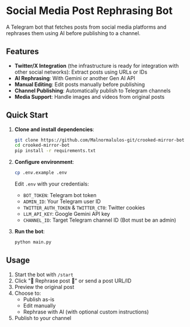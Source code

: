 # Social Media Post Rephrasing Bot

A Telegram bot that fetches posts from social media platforms and rephrases them using AI before publishing to a channel.

## Features

- **Twitter/X Integration** (the infrastructure is ready for integration with other social networks): Extract posts using URLs or IDs
- **AI Rephrasing**: With Gemini or another Gen AI API
- **Manual Editing**: Edit posts manually before publishing
- **Channel Publishing**: Automatically publish to Telegram channels
- **Media Support**: Handle images and videos from original posts

## Quick Start

1. **Clone and install dependencies**:
   ```bash
   git clone https://github.com/Malnormalulos-git/crooked-mirror-bot
   cd crooked-mirror-bot
   pip install -r requirements.txt
   ```

2. **Configure environment**:
   ```bash
   cp .env.example .env
   ```
   Edit `.env` with your credentials:
   - `BOT_TOKEN`: Telegram bot token
   - `ADMIN_ID`: Your Telegram user ID
   - `TWITTER_AUTH_TOKEN` & `TWITTER_CT0`: Twitter cookies
   - `LLM_API_KEY`: Google Gemini API key
   - `CHANNEL_ID`: Target Telegram channel ID (Bot must be an admin)

3. **Run the bot**:
   ```bash
   python main.py
   ```

## Usage

1. Start the bot with `/start`
2. Click "🔄 Rephrase post 📜" or send a post URL/ID
3. Preview the original post
4. Choose to:
   - Publish as-is
   - Edit manually
   - Rephrase with AI (with optional custom instructions)
5. Publish to your channel